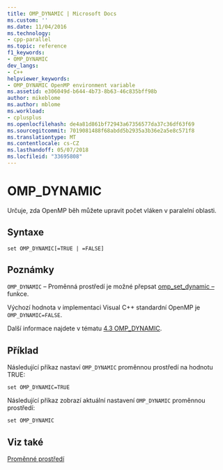 ```yaml
---
title: OMP_DYNAMIC | Microsoft Docs
ms.custom: ''
ms.date: 11/04/2016
ms.technology:
- cpp-parallel
ms.topic: reference
f1_keywords:
- OMP_DYNAMIC
dev_langs:
- C++
helpviewer_keywords:
- OMP_DYNAMIC OpenMP environment variable
ms.assetid: e306049d-b644-4b73-8b63-46c835bff98b
author: mikeblome
ms.author: mblome
ms.workload:
- cplusplus
ms.openlocfilehash: de4a81d861bf72943a67356577da37c36df63f69
ms.sourcegitcommit: 7019081488f68abdd5b2935a3b36e2a5e8c571f8
ms.translationtype: MT
ms.contentlocale: cs-CZ
ms.lasthandoff: 05/07/2018
ms.locfileid: "33695808"
---
```

# <a name="ompdynamic"></a>OMP_DYNAMIC
Určuje, zda OpenMP běh můžete upravit počet vláken v paralelní oblasti.  
  
## <a name="syntax"></a>Syntaxe  
  
```  
set OMP_DYNAMIC[=TRUE | =FALSE]  
```  
  
## <a name="remarks"></a>Poznámky  
 `OMP_DYNAMIC` – Proměnná prostředí je možné přepsat [omp_set_dynamic –](../../../parallel/openmp/reference/omp-set-dynamic.md) funkce.  
  
 Výchozí hodnota v implementaci Visual C++ standardní OpenMP je `OMP_DYNAMIC=FALSE`.  
  
 Další informace najdete v tématu [4.3 OMP_DYNAMIC](../../../parallel/openmp/4-3-omp-dynamic.md).  
  
## <a name="example"></a>Příklad  
 Následující příkaz nastaví `OMP_DYNAMIC` proměnnou prostředí na hodnotu TRUE:  
  
```  
set OMP_DYNAMIC=TRUE  
```  
  
 Následující příkaz zobrazí aktuální nastavení `OMP_DYNAMIC` proměnnou prostředí:  
  
```  
set OMP_DYNAMIC  
```  
  
## <a name="see-also"></a>Viz také  
 [Proměnné prostředí](../../../parallel/openmp/reference/openmp-environment-variables.md)